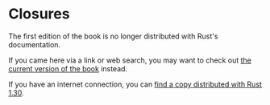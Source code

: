 # Closures

The first edition of the book is no longer distributed with Rust's documentation.

If you came here via a link or web search, you may want to check out [the current
version of the book](../ch13-01-closures.html) instead.

If you have an internet connection, you can [find a copy distributed with
Rust
1.30](https://doc.rust-lang.org/1.30.0/book/first-edition/closures.html).
